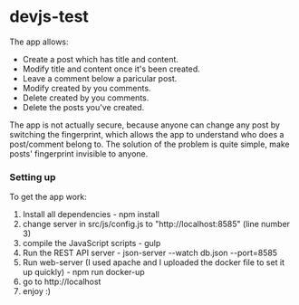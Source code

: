 # devjs-test

The app allows:
 - Create a post which has title and content.
 - Modify title and content once it's been created.
 - Leave a comment below a paricular post.
 - Modify created by you comments.
 - Delete created by you comments.
 - Delete the posts you've created.

The app is not actually secure, because anyone can change any post by switching the fingerprint, which allows the app to understand who does a post/comment belong to.
The solution of the problem  is quite simple, make posts' fingerprint invisible to anyone.

### Setting up

To get the app work:
 1) Install all dependencies - npm install
 2) change server in src/js/config.js to "http://localhost:8585" (line number 3)
 3) compile the JavaScript scripts - gulp
 4) Run the REST API server - json-server --watch db.json --port=8585 
 5) Run web-server (I used apache and I uploaded the docker file to set it up quickly) - npm run docker-up
 6) go to http://localhost 
 7) enjoy :)
